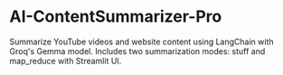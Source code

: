 # AI-ContentSummarizer-Pro
Summarize YouTube videos and website content using LangChain with Groq's Gemma model. Includes two summarization modes: stuff and map_reduce with Streamlit UI.
